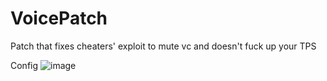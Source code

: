 # VoicePatch

Patch that fixes cheaters' exploit to mute vc and doesn't fuck up your TPS

Config
![image](https://github.com/user-attachments/assets/b51502ce-d99a-4fdc-860d-7833e8c01a0b)
